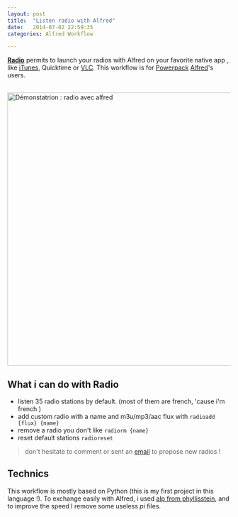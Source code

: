 ```yaml
---
layout: post
title:  "Listen radio with Alfred"
date:   2014-07-02 22:59:35
categories: Alfred Workflow

---
```


**[Radio](http://inft.ly/4qFB2Sc)** permits to launch your  radios with Alfred on your favorite native app , like [iTunes](https://www.apple.com/itunes/), Quicktime or [VLC](http://www.videolan.org/index.fr.html). This workflow is for [Powerpack](http://www.alfredapp.com/powerpack/) [Alfred](http://www.alfredapp.com)'s users.

 </br>
<img src="http://cl.ly/image/2E0P210R4204/radioWorkflow.gif" width="834" height="615" alt="Démonstatrion : radio avec alfred" class="aligncenter" />
 </br>

## What i can do with Radio

- listen 35 radio stations by default. (most of them are french, 'cause i'm french ) 
- add custom radio with a name and m3u/mp3/aac flux with `radioadd {flux} {name}`
- remove a radio you don't like `radiorm {name}`
- reset default stations `radioreset`



> don't hesitate to comment or sent an  <a href="mailto:contact@osxbricks.com">email</a> to propose new radios !

## Technics

This workflow is mostly based on Python (this is my first project in this language !). To exchange easily with Alfred, i used [alp from phyllisstein](https://github.com/phyllisstein/alp), and to improve the speed I remove some useless *pi* files.